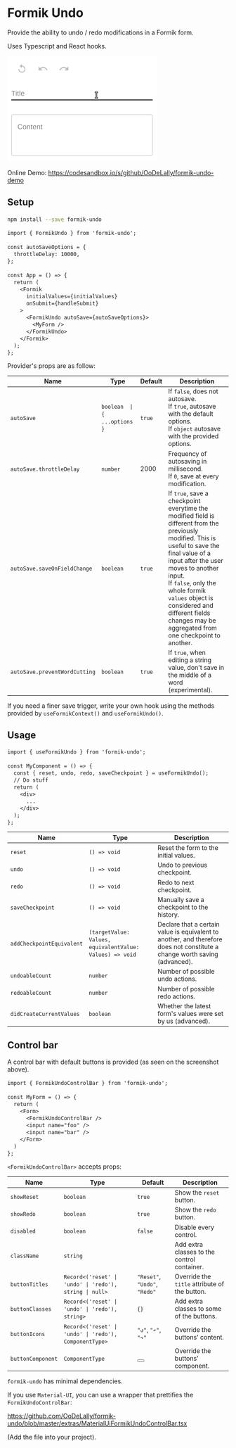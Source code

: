# Formik Undo

Provide the ability to undo / redo modifications in a Formik form.

Uses Typescript and React hooks.


![screenshot](https://github.com/OoDeLally/formik-undo/blob/master/extras/formik-undo.gif)


Online Demo: https://codesandbox.io/s/github/OoDeLally/formik-undo-demo


## Setup

```bash
npm install --save formik-undo
```


```tsx
import { FormikUndo } from 'formik-undo';

const autoSaveOptions = {
  throttleDelay: 10000,
};

const App = () => {
  return (
    <Formik
      initialValues={initialValues}
      onSubmit={handleSubmit}
    >
      <FormikUndo autoSave={autoSaveOptions}>
        <MyForm />
      </FormikUndo>
    </Formik>
  );
};
```

Provider's props are as follow:

| Name                         | Type                           | Default | Description                                                                    |
| -----------------------------|--------------------------------|---------|--------------------------------------------------------------------------------|
| `autoSave`                   | `boolean  \| { ...options }`   | `true`  | If `false`, does not autosave.<br>If `true`, autosave with the default options.<br>If `object` autosave with the provided options. |
| `autoSave.throttleDelay`     | `number`                       | 2000    | Frequency of autosaving in millisecond.<br>If `0`, save at every modification. |
| `autoSave.saveOnFieldChange` | `boolean`                      | `true`  | If ``true``, save a checkpoint everytime the modified field is different from the previously modified. This is useful to save the final value of a input after the user moves to another input.<br>If `false`, only the whole formik `values` object is considered and different fields changes may be aggregated from one checkpoint to another. |
| `autoSave.preventWordCutting`| `boolean`                      | `true`  | If ``true``, when editing a string value, don't save in the middle of a word (experimental).  |

If you need a finer save trigger, write your own hook using the methods provided by `useFormikContext()` and `useFormikUndo()`.



## Usage

```tsx
import { useFormikUndo } from 'formik-undo';

const MyComponent = () => {
  const { reset, undo, redo, saveCheckpoint } = useFormikUndo();
  // Do stuff
  return (
    <div>
      ...
    </div>
  );
};
```

| Name                         | Type                          | Description                                                    |
| ---------------------------  |-------------------------------|----------------------------------------------------------------|
| `reset`                      | `() => void`                  | Reset the form to the initial values.                          |
| `undo`                       | `() => void`                  | Undo to previous checkpoint.                                   |
| `redo`                       | `() => void`                  | Redo to next checkpoint.                                       |
| `saveCheckpoint`             | `() => void`                  | Manually save a checkpoint to the history.                     |
| `addCheckpointEquivalent`    | `(targetValue: Values, equivalentValue: Values) => void` | Declare that a certain value is equivalent to another, and therefore does not constitute a change worth saving (advanced).  |
| `undoableCount`              | `number`                      | Number of possible undo actions.                               |
| `redoableCount`              | `number`                      | Number of possible redo actions.                               |
| `didCreateCurrentValues`     | `boolean`                     | Whether the latest form's values were set by us (advanced).    |



## Control bar

A control bar with default buttons is provided (as seen on the screenshot above).

```tsx
import { FormikUndoControlBar } from 'formik-undo';

const MyForm = () => {
  return (
    <Form>
      <FormikUndoControlBar />
      <input name="foo" />
      <input name="bar" />
    </Form>
  )
};
```

`<FormikUndoControlBar>` accepts props:

| Name                       | Type                                                    | Default                       | Description                                   |
| ---------------------------|---------------------------------------------------------|-------------------------------|-----------------------------------------------|
| `showReset`                | `boolean`                                               | `true`                        | Show the `reset` button.                      |
| `showRedo`                 | `boolean`                                               | `true`                        | Show the `redo` button.                       |
| `disabled`                 | `boolean`                                               | `false`                       | Disable every control.                        |
| `className`                | `string`                                                |                               | Add extra classes to the control container.   |
| `buttonTitles`             | `Record<('reset' \| 'undo' \| 'redo'), string \| null>` | `"Reset"`, `"Undo"`, `"Redo"` | Override the `title` attribute of the button. |
| `buttonClasses`            | `Record<('reset' \| 'undo' \| 'redo'), string>`         | `{}`                          | Add extra classes to some of the buttons.     |
| `buttonIcons`              | `Record<('reset' \| 'undo' \| 'redo'), ComponentType>`  |  `"↺"`, `"↶"`, `"↷"`          | Override the buttons' content.                |
| `buttonComponent`          | `ComponentType`                                         | <button>                      | Override the buttons' component.              |



`formik-undo` has minimal dependencies.

If you use `Material-UI`, you can use a wrapper that prettifies the `FormikUndoControlBar`:

https://github.com/OoDeLally/formik-undo/blob/master/extras/MaterialUiFormikUndoControlBar.tsx

(Add the file into your project).
